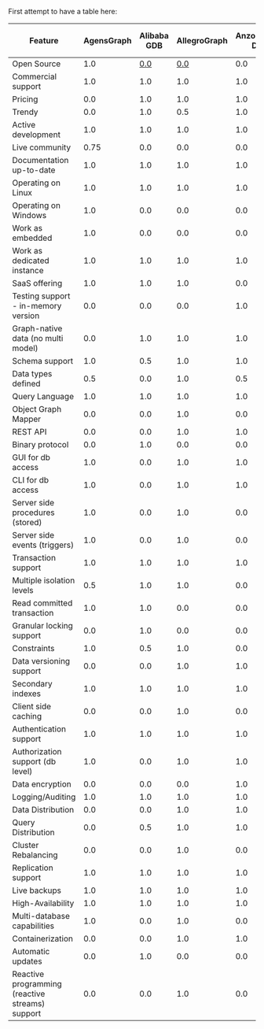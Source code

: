 First attempt to have a table here:

| Feature | AgensGraph | Alibaba GDB | AllegroGraph | AnzoGraph DB | Apache HugeGraph | ArangoDB | ArcadeDB | BangDB | BlazeGraph | BrightstarDB | ByteGraph | ChronoGraph | Cosmos DB | Cray Graph Engine | DataStax Enterprise | Dgraph | FaunaDB | Fluree | G-Tran | Gaffer | GalaxyBase | Google Cayley | Graphflow | HGraphDB | HyperGraphDB | IBM System G | JanusGraph | KatanaGraph | LiveGraph | MemGraph | NebulaGraph | Neo4j | Neptune | Objectivity/DB | Ontotext GraphDB | OrientDB | OSG | PandaDB | RedisGraph/FalkorDB | SAP Hana | Sparksee | Stardog | StellarDB | SurrealDB | TerminusDB | TigerGraph | TypeDB | Ultipa | Virtuoso | Weaver | ZipG | 
|  --- | --- | --- | --- | --- | --- | --- | --- | --- | --- | --- | --- | --- | --- | --- | --- | --- | --- | --- | --- | --- | --- | --- | --- | --- | --- | --- | --- | --- | --- | --- | --- | --- | --- | --- | --- | --- | --- | --- | --- | --- | --- | --- | --- | --- | --- | --- | --- | --- | --- | --- | --- |
| Open Source | 1.0 | [0.0](https://www.google.com "Google's Homepage") | [0.0](COMMENT2) | 0.0 | 1.0 | 1.0 |  |  | 1.0 | 1.0 | 0.0 | 1.0 | 0.0 | 0.0 | 0.0 | 1.0 | 0.5 | 1.0 | 1.0 | 1.0 | 0.0 | 1.0 | 1.0 | 1.0 | 1.0 | 0.0 | 1.0 | 1.0 | 1.0 | 0.0 | 1.0 | 1.0 | 0.0 | 0.0 | 0.0 | 1.0 | 0.0 | 1.0 | 1.0 | 0.0 | 0.0 | 0.0 | 0.0 | 0.5 | 1.0 | 0.0 | 1.0 | 0.0 | 1.0 | 1.0 | 1.0 | 
| Commercial support | 1.0 | 1.0 | 1.0 | 1.0 | 0.0 | 1.0 |  |  | 0.0 | 0.0 | 0.0 | 0.0 | 1.0 | 1.0 | 1.0 | 1.0 | 1.0 | 1.0 | 0.0 | 0.0 | 1.0 | 0.0 | 0.0 | 0.0 | 0.0 | 0.0 | 0.0 | 1.0 | 0.0 | 1.0 | 1.0 | 1.0 | 1.0 | 1.0 | 1.0 | 1.0 | 1.0 | 0.0 | 1.0 | 1.0 | 1.0 | 1.0 | 1.0 | 1.0 | 1.0 | 1.0 | 1.0 | 1.0 | 1.0 | 0.0 | 0.0 | 
| Pricing | 0.0 | 1.0 | 1.0 | 1.0 | 0.0 | ? |  |  | 0.0 | 0.0 | 0.0 | ? | 1.0 | 0.0 | ? | ? | 1.0 | 0.0 | 0.0 | 0.0 | 0.0 | 0.0 | 1.0 | 0.0 | 0.0 | 0.0 | 1.0 | 1.0 | 0.0 | ? | 0.0 | ? | 1.0 | 0.0 | ? | 0.0 | 1.0 | 0.0 | 1.0 | 1.0 | 0.0 | 0.0 | 0.0 | 0.0 | 1.0 | ? | 1.0 | 1.0 | 1.0 | 0.0 | 0.0 | 
| Trendy | 0.0 | 1.0 | 0.5 | 1.0 | 1.0 | 0.25 |  |  | 1.0 | 0.0 | 0.0 | 0.0 | 1.0 | 0.0 | 0.25 | 0.25 | 1.0 | 0.5 | 0.0 | 0.0 | 0.0 | 0.75 | 0.0 | 0.0 | 0.5 | 0.0 | 0.5 | 1.0 | 0.0 | 0.25 | 0.0 | 0.5 | 1.0 | 0.0 | 0.75 | 0.25 | 1.0 | 0.0 | 0.5 | 1.0 | 0.5 | 1.0 | 0.0 | 1.0 | 1.0 | 0.5 | 1.0 | 1.0 | 0.0 | 0.0 | 0.0 | 
| Active development | 1.0 | 1.0 | 1.0 | 1.0 | 1.0 | 1.0 |  |  | 0.0 | 1.0 | 0.0 | 0.25 | 1.0 | 1.0 | 1.0 | 1.0 | 0.0 | 1.0 | 0.0 | 1.0 | 0.0 | 0.5 | 0.0 | 1.0 | 0.5 | 0.0 | 1.0 | 0.0 | 0.0 | 1.0 | 1.0 | 1.0 | 1.0 | 0.0 | 1.0 | 1.0 | 1.0 | 0.5 | 1.0 | 0.5 | 0.0 | 0.5 | 0.0 | 1.0 | 1.0 | 1.0 | 1.0 | 1.0 | 1.0 | 0.0 | 0.0 | 
| Live community | 0.75 | 0.0 | 0.0 | 0.0 | 1.0 | 0.5 |  |  | 0.25 | 1.0 | 0.0 | 0.0 | 0.5 | 0.0 | 0.25 | 0.5 | 0.0 | 0.5 | 0.0 | 0.0 | 0.0 | 0.0 | 0.0 | 1.0 | 0.5 | 0.0 | 1.0 | 0.5 | 0.0 | 0.5 | 1.0 | 1.0 | 1.0 | 0.0 | 1.0 | 0.5 | 0.5 | 0.0 | 1.0 | 0.0 | 0.0 | 1.0 | 1.0 | 0.5 | 0.75 | 0.5 | 1.0 | 1.0 | 1.0 | 0.0 | 0.0 | 
| Documentation up-to-date | 1.0 | 1.0 | 1.0 | 1.0 | 1.0 | 1.0 |  |  | 1.0 | 1.0 | 0.0 | 0.25 | 1.0 | 1.0 | 0.5 | 0.5 | 1.0 | 1.0 | 1.0 | 1.0 | 1.0 | 1.0 | 0.0 | 0.0 | 1.0 | 0.0 | 0.75 | 0.0 | 1.0 | 0.75 | 1.0 | 1.0 | 1.0 | 0.0 | 1.0 | 0.5 | 1.0 | 1.0 | 1.0 | 1.0 | 1.0 | 1.0 | 1.0 | 1.0 | 1.0 | 0.75 | 1.0 | 1.0 | 0.5 | 0.0 | 1.0 | 
| Operating on Linux | 1.0 | 1.0 | 1.0 | 1.0 | 1.0 | 1.0 |  |  | 0.75 |  | 0.0 | 1.0 | 0.0 | 1.0 | 1.0 | 1.0 | 1.0 | 1.0 | 1.0 | 1.0 | 0.5 | 1.0 | 1.0 | 1.0 | 1.0 | 1.0 | 1.0 | 1.0 | 1.0 | 1.0 | 1.0 | 1.0 | 1.0 | 1.0 | 1.0 | 1.0 | 1.0 |  | 1.0 | 1.0 | 1.0 | 1.0 | 1.0 | 1.0 | 1.0 | 1.0 | 1.0 | 1.0 | 1.0 | 1.0 | 1.0 | 
| Operating on Windows | 1.0 | 0.0 | 0.0 | 0.0 | 1.0 | 1.0 |  |  | 0.75 |  | 0.0 | 1.0 | 1.0 | 0.0 | 0.5 | 1.0 | 0.0 | 1.0 | 1.0 | 1.0 | 0.5 | 0.0 | 1.0 | 1.0 | 0.5 | 0.0 | 1.0 | 0.0 | 0.75 | 0.5 | 0.5 | 1.0 | 0.0 | 1.0 | 1.0 | 1.0 | 1.0 | 1.0 | 0.75 | 0.0 | 1.0 | 0.0 | 0.0 | 1.0 | 0.75 | 0.5 | 1.0 | 1.0 | 1.0 | 0.75 | 0.75 | 
| Work as embedded | 1.0 | 0.0 | 0.0 | 0.0 | 0.0 | 0.0 |  |  | 1.0 |  | 0.0 | 1.0 | 0.0 | 0.0 | 0.0 | 0.0 | 0.0 | 1.0 | 0.0 | 0.0 | 1.0 | 1.0 | 0.0 | 0.0 | 1.0 | 0.0 | 1.0 | 0.0 | 0.0 | 0.0 | 0.0 | 1.0 | 0.0 | 0.0 | 1.0 | 1.0 | 0.0 | 1.0 | 0.0 | 0.0 | 1.0 | 0.0 | 0.0 | 1.0 | 0.0 | 1.0 | 0.0 | 0.0 | 0.0 | 0.0 | 0.0 | 
| Work as dedicated instance | 1.0 | 1.0 | 1.0 | 1.0 | 1.0 | 1.0 |  |  | 1.0 |  | 1.0 | 0.0 | 1.0 | 1.0 | 1.0 | 1.0 | 1.0 | 1.0 | 1.0 | 0.0 | 1.0 | 1.0 | 1.0 | 0.0 | 1.0 | 1.0 | 1.0 | 0.0 | 1.0 | 1.0 | 1.0 | 1.0 | 1.0 | 1.0 | 1.0 | 1.0 | 1.0 | 1.0 | 1.0 | 1.0 | 1.0 | 1.0 | 1.0 | 1.0 | 1.0 | 1.0 | 1.0 | 1.0 | 1.0 | 1.0 | 1.0 | 
| SaaS offering | 1.0 | 1.0 | 1.0 | 0.0 | 0.0 |  |  |  | 0.0 |  | 0.0 |  | 1.0 | 0.0 |  |  | 1.0 | 1.0 | 0.0 | 0.0 | 1.0 | 0.0 |  | 0.0 | 0.0 | 0.0 |  |  | 0.0 |  | 0.5 |  | 1.0 | 1.0 |  | 0.0 | 1.0 | 0.0 | 0.0 | 1.0 | 0.0 | 1.0 | 1.0 | 1.0 | 1.0 |  | 1.0 | 1.0 |  | 0.0 | 0.0 | 
| Testing support - in-memory version | 0.0 | 0.0 | 0.0 | 1.0 | 1.0 | 1.0 |  |  | 0.0 |  | 0.0 | 0.0 | 1.0 | 0.0 | 0.0 | 1.0 | 0.0 | 0.0 | 1.0 | 0.0 |  | 1.0 | 0.5 | 0.0 | 0.0 | 1.0 | 1.0 | 0.0 | 1.0 | 0.75 | 0.0 | 1.0 | 0.0 | 0.0 | 0.0 | 1.0 | 0.0 | 0.0 | 1.0 | 0.0 | 0.0 | 0.0 | 0.0 | 1.0 | 0.0 | 0.5 | 1.0 | 0.0 | 0.0 | 0.0 | 0.0 | 
| Graph-native data (no multi model) | 0.0 | 1.0 | 1.0 | 1.0 | 1.0 | 0.0 |  |  | 1.0 |  | 1.0 | 0.0 | 0.0 | 1.0 | 0.0 | 1.0 | 1.0 | 1.0 | 1.0 | 1.0 | 1.0 | 1.0 | 1.0 | 0.0 | 0.0 | 1.0 | 1.0 | 1.0 | 1.0 | 1.0 | 1.0 | 1.0 | 1.0 | 1.0 | 1.0 | 0.0 | 1.0 | 1.0 | 1.0 | 0.0 | 1.0 | 0.0 | 0.0 | 0.0 | 0.0 | 1.0 | 0.0 | 1.0 | 0.0 | 0.0 | 1.0 | 
| Schema support | 1.0 | 0.5 | 1.0 | 1.0 | 1.0 | 0.5 |  |  | 0.0 |  | 1.0 | 0.5 | 0.0 | 0.5 | 1.0 | 1.0 | 1.0 | 0.5 | 0.0 | 1.0 | 1.0 | 0.5 | 0.0 | 1.0 | 0.5 | 0.0 | 1.0 | 0.0 | 0.0 | 0.75 | 1.0 | 1.0 | 0.5 | 1.0 | 0.5 | 1.0 | 1.0 | 1.0 | 0.0 | 1.0 | 1.0 | 1.0 | 0.0 | 1.0 | 0.0 | 1.0 | 1.0 | 1.0 | 0.0 | 0.0 | 0.0 | 
| Data types defined | 0.5 | 0.0 | 1.0 | 0.5 | 0.5 | 1.0 |  |  | 0.5 |  | 0.5 | 1.0 | 0.0 | 0.5 | 1.0 | 1.0 | 0.5 | 1.0 | 0.5 | 0.5 | 0.5 | 1.0 | 1.0 | 1.0 | 1.0 | 0.5 | 1.0 | 1.0 | 0.5 | 0.0 | 1.0 | 1.0 | 0.5 | 0.5 | 1.0 | 1.0 | 0.5 | 1.0 | 1.0 | 1.0 | 1.0 | 0.5 | 0.5 | 0.5 | 0.5 | 1.0 | 0.5 | 1.0 | 0.0 | 0.0 | 0.5 | 
| Query Language | 1.0 | 1.0 | 1.0 | 1.0 | 1.0 | 0.5 |  |  | 1.0 |  | 1.0 | 1.0 | 1.0 | 1.0 | 1.0 | 1.0 | 1.0 | 1.0 | 1.0 | 0.0 | 1.0 | 1.0 | 0.75 | 1.0 | 0.5 | 1.0 | 1.0 | 0.0 | 0.0 | 1.0 | 0.0 | 1.0 | 1.0 | 0.5 | 1.0 | 1.0 | 1.0 | 1.0 | 1.0 | 0.0 | 1.0 | 1.0 | 1.0 | 0.5 | 0.5 | 1.0 | 0.5 | 0.5 | 1.0 | 0.0 | 0.0 | 
| Object Graph Mapper | 0.0 | 0.0 | 1.0 | 0.0 | 1.0 | 1.0 |  |  | 0.0 |  | 0.0 | 1.0 | 1.0 | 1.0 | 1.0 | 0.0 | 0.0 | 0.0 | 1.0 | 1.0 | 0.0 | 1.0 | 0.0 | 1.0 | 1.0 | 0.0 | 0.0 | 0.0 | 0.0 | 1.0 | 0.0 | 1.0 | 0.0 | 0.0 | 1.0 | 0.0 | 1.0 | 1.0 | 1.0 | 1.0 | 0.0 | 0.0 | 0.0 | 1.0 | 0.0 | 0.0 | 0.0 |  | 0.0 | 0.0 | 1.0 | 
| REST API | 0.0 | 0.0 | 1.0 | 1.0 | 1.0 | 1.0 |  |  | 1.0 |  | 0.0 | 1.0 | 1.0 | 1.0 | 0.0 | 1.0 | 0.0 | 1.0 | 0.0 | 1.0 | 1.0 | 1.0 | 0.0 | 0.0 | 0.0 | 1.0 | 1.0 | 0.0 | 0.0 | 0.0 | 0.5 | 1.0 | 1.0 | 1.0 | 1.0 | 1.0 | 1.0 | 1.0 | 1.0 | 1.0 | 0.0 | 1.0 | 0.0 | 1.0 | 1.0 | 1.0 | 0.0 |  | 1.0 | 0.0 | 0.0 | 
| Binary protocol | 0.0 | 1.0 | 0.0 | 0.0 | 1.0 | 1.0 |  |  | 1.0 |  | 0.0 | 0.75 | 0.0 | 1.0 | 1.0 | 1.0 | 0.0 | 0.0 | 0.0 | 0.0 | 1.0 | 0.0 | 0.0 | 1.0 | 1.0 | 1.0 | 1.0 | 0.0 | 0.0 | 1.0 | 1.0 | 1.0 | 1.0 | 1.0 | 0.0 | 1.0 | 1.0 | 1.0 | 1.0 | 1.0 | 0.0 | 0.0 | 0.0 | 1.0 | 0.0 | 0.0 | 1.0 |  | 0.0 | 1.0 | 0.0 | 
| GUI for db access | 1.0 | 0.0 | 1.0 | 1.0 | 1.0 | 1.0 |  |  | 1.0 |  | 0.0 | 0.0 | 1.0 | 1.0 | 1.0 | 1.0 | 0.0 | 0.0 | 0.0 | 0.0 | 1.0 | 1.0 | 0.0 | 0.5 | 0.0 | 0.0 | 0.0 | 0.0 | 0.0 | 1.0 | 1.0 | 1.0 | 1.0 | 1.0 | 1.0 | 1.0 | 1.0 | 1.0 | 0.0 | 1.0 | 0.0 | 1.0 | 1.0 | 1.0 | 0.0 | 1.0 | 1.0 |  | 1.0 | 0.0 | 0.0 | 
| CLI for db access | 1.0 | 0.0 | 1.0 | 1.0 | 1.0 | 1.0 |  |  | 1.0 |  | 0.0 | 1.0 | 1.0 | 1.0 | 1.0 | 0.0 | 1.0 | 0.0 | 0.0 | 0.0 | 1.0 | 1.0 | 1.0 | 0.0 | 0.0 | 1.0 | 1.0 | 0.0 | 0.0 | 1.0 | 1.0 | 1.0 | 1.0 | 1.0 | 1.0 | 1.0 | 1.0 | 1.0 | 1.0 | 1.0 | 0.0 | 1.0 | 1.0 | 1.0 | 0.0 | 1.0 | 1.0 |  | 1.0 | 0.0 | 0.0 | 
| Server side procedures (stored) | 1.0 | 0.0 | 1.0 | 0.0 | 0.0 | 0.5 |  |  | 1.0 |  | 0.0 | 0.0 | 1.0 | 1.0 | 0.0 | 0.0 | 1.0 | 0.0 | 0.0 | 0.0 |  | 0.0 | 0.0 | 0.0 | 0.0 | 0.0 | 0.0 | 0.0 | 0.0 | 1.0 | 1.0 | 1.0 | 0.0 | 0.0 | 1.0 | 1.0 | 0.5 | 1.0 | 1.0 | 1.0 | 0.0 | 1.0 | 0.0 | 1.0 | 0.0 | 1.0 | 0.0 |  | 1.0 | 0.0 | 0.0 | 
| Server side events (triggers) | 1.0 | 0.0 | 1.0 | 0.0 | 0.0 | 0.0 |  |  | 0.0 |  | 0.0 | 0.0 | 1.0 | 0.0 | 1.0 | 0.0 | 0.0 | 0.0 | 0.0 | 0.0 |  | 0.0 | 0.0 | 0.0 | 0.5 | 0.0 | 0.5 | 0.0 | 0.0 | 1.0 | 1.0 | 1.0 | 0.0 | 0.0 | 0.0 | 1.0 | 1.0 | 1.0 | 0.5 | 1.0 | 0.0 | 0.0 | 0.0 | 1.0 | 0.0 | 0.0 | 1.0 |  | 1.0 | 0.0 | 0.0 | 
| Transaction support | 1.0 | 1.0 | 1.0 | 1.0 | 1.0 | 1.0 |  |  | 1.0 |  | 1.0 | 1.0 | 0.5 | 0.0 | 0.0 | 1.0 | 1.0 | 1.0 | 1.0 | 1.0 | 1.0 | 1.0 | 0.0 | 0.5 | 1.0 | 1.0 | 1.0 | 1.0 | 1.0 | 1.0 | 1.0 | 1.0 | 1.0 | 1.0 | 1.0 | 1.0 | 1.0 | 1.0 | 1.0 | 1.0 | 1.0 | 1.0 | 0.0 | 1.0 | 1.0 | 1.0 | 1.0 |  | 1.0 | 1.0 | 0.0 | 
| Multiple isolation levels | 0.5 | 1.0 | 1.0 | 0.0 | 0.5 | 0.0 |  |  | 1.0 |  | 0.0 | 0.0 | 1.0 | 0.0 | 0.0 | 0.0 | 0.0 | 0.0 | 0.0 | 0.0 | 0.0 | 0.0 | 0.0 | 0.0 | 0.5 | 0.0 | 0.5 | 0.0 | 0.0 | 0.0 | 0.0 | 0.0 | 1.0 | 0.0 | 0.0 | 1.0 | 1.0 | 0.0 | 0.0 | 1.0 | 1.0 | 1.0 | 0.0 | 0.5 | 0.0 | 0.0 | 0.5 |  | 1.0 | 0.0 | 0.0 | 
| Read committed transaction | 1.0 | 1.0 | 0.0 | 0.0 | 1.0 | 0.0 |  |  | 1.0 |  | 1.0 | 1.0 | 1.0 | 0.0 | 0.0 | 0.0 | 0.0 | 1.0 | 0.0 | 0.0 | 0.0 | 0.0 | 0.0 | 1.0 | 0.25 | 0.0 | 0.5 | 0.0 | 0.0 | 1.0 | 1.0 | 1.0 | 1.0 | 0.0 | 1.0 | 1.0 | 1.0 | 1.0 | 0.0 | 1.0 | 0.0 | 0.0 | 0.0 | 1.0 | 0.0 | 0.5 | 1.0 |  | 1.0 | 0.5 | 0.0 | 
| Granular locking support | 0.0 | 1.0 | 0.0 | 0.0 | 1.0 | 0.0 |  |  | 0.0 |  | 1.0 | 0.0 | 0.0 | 0.0 | 0.0 | 0.0 | 0.0 | 0.0 | 1.0 | 0.0 | 0.0 | 0.0 | 0.0 | 0.0 | 0.0 | 0.0 | 0.5 | 0.0 | 1.0 | 0.0 | 0.0 | 1.0 | 1.0 | 0.0 | 0.0 | 0.0 | 1.0 | 1.0 | 0.0 | 1.0 | 0.0 | 1.0 | 0.0 | 0.0 | 1.0 | 0.0 | 0.0 |  | 1.0 | 0.0 | 0.0 | 
| Constraints | 1.0 | 0.5 | 1.0 | 0.0 | 0.0 | 1.0 |  |  | 0.0 |  | 0.0 | 0.0 | 0.0 | 0.5 | 1.0 | 0.0 | 1.0 | 0.75 | 0.0 | 0.0 | 0.0 | 0.5 | 0.0 | 0.0 | 1.0 | 0.0 | 1.0 | 0.0 | 0.0 | 1.0 | 0.0 | 1.0 | 1.0 | 0.0 | 1.0 | 0.0 | 1.0 | 1.0 | 1.0 | 1.0 | 1.0 | 1.0 | 0.0 | 1.0 | 1.0 | 0.0 | 1.0 |  | 1.0 | 0.0 | 0.0 | 
| Data versioning support | 0.0 | 0.0 | 1.0 | 1.0 | 0.0 | 0.0 |  |  | 0.0 |  | 1.0 | 1.0 | 0.0 | 0.0 | 0.0 | 0.0 | 1.0 | 1.0 | 0.0 | 0.0 | 0.0 | 0.0 | 0.0 | 0.5 | 1.0 | 0.0 | 0.0 | 0.0 | 0.0 | 0.0 | 0.0 | 0.0 | 0.0 | 0.0 | 1.0 | 0.0 | 1.0 | 0.0 | 0.0 | 1.0 | 0.0 | 0.0 | 0.0 | 0.0 | 1.0 | 0.0 | 0.0 |  | 0.0 | 0.0 | 0.0 | 
| Secondary indexes | 1.0 | 1.0 | 1.0 | 1.0 | 1.0 | 1.0 |  |  | 1.0 |  | 0.0 | 1.0 | 1.0 | 1.0 | 1.0 | 1.0 | 1.0 | 1.0 | 0.0 | 0.0 | 1.0 | 1.0 | 0.0 | 1.0 | 1.0 | 0.0 | 1.0 | 0.0 | 0.0 | 1.0 | 1.0 | 1.0 | 1.0 | 0.0 | 1.0 | 1.0 | 1.0 | 1.0 | 1.0 | 1.0 | 1.0 | 1.0 | 0.0 | 1.0 | 0.0 | 0.0 | 1.0 |  | 1.0 | 0.0 | 0.0 | 
| Client side caching | 0.0 | 0.0 | 1.0 | 0.0 | 0.0 | 0.0 |  |  | 0.0 |  | 0.0 | 0.0 | 0.0 | 0.0 | 0.0 | 0.0 | 0.0 | 0.0 | 0.0 | 0.0 | 0.0 | 0.5 | 0.0 | 1.0 | 1.0 | 0.0 | 0.0 | 0.0 | 0.0 | 0.0 | 0.0 | 0.0 | 1.0 | 0.0 | 0.0 | 0.0 | 1.0 | 1.0 | 0.5 | 1.0 | 0.0 | 0.0 | 0.0 |  | 0.0 | 0.0 | 0.0 |  | 0.0 | 0.0 | 0.0 | 
| Authentication support | 1.0 | 1.0 | 1.0 | 1.0 | 1.0 | 1.0 |  |  | 0.0 |  | 0.0 | 0.0 | 1.0 | 1.0 | 1.0 | 1.0 | 1.0 | 1.0 | 0.0 | 1.0 | 1.0 | 0.0 | 0.0 | 1.0 | 0.0 | 0.0 | 1.0 | 0.0 | 0.0 | 1.0 | 1.0 | 1.0 | 1.0 | 1.0 | 1.0 | 1.0 | 1.0 | 1.0 | 0.5 | 1.0 | 0.0 | 1.0 | 1.0 | 1.0 | 1.0 | 1.0 | 1.0 |  | 1.0 | 0.0 | 0.0 | 
| Authorization support (db level) | 1.0 | 0.0 | 1.0 | 1.0 | 1.0 | 0.5 |  |  | 0.0 |  | 0.0 | 0.0 | 1.0 | 1.0 | 1.0 | 1.0 | 1.0 | 1.0 | 0.0 | 1.0 | 1.0 | 0.0 | 0.0 | 0.0 | 0.0 | 0.0 | 1.0 | 0.0 | 0.0 | 1.0 | 1.0 | 1.0 | 1.0 | 1.0 | 1.0 | 1.0 | 1.0 | 1.0 | 0.5 | 1.0 | 0.0 | 1.0 | 1.0 | 1.0 | 1.0 | 1.0 | 1.0 |  | 1.0 | 0.0 | 0.0 | 
| Data encryption | 0.0 | 0.0 | 0.0 | 1.0 | 0.0 | 1.0 |  |  | 0.0 |  | 0.0 | 0.0 | 1.0 | 0.0 | 1.0 | 1.0 | 0.0 | 1.0 | 0.0 | 0.0 | 0.0 | 0.0 | 0.0 | 0.0 | 0.0 | 0.0 | 0.0 | 0.0 | 0.0 | 0.0 | 0.0 | 0.0 | 1.0 | 0.0 | 0.0 | 1.0 | 1.0 | 0.0 | 0.5 | 1.0 | 1.0 | 0.0 | 0.0 | 0.0 | 0.0 | 1.0 | 0.0 |  | 0.0 | 0.0 | 0.0 | 
| Logging/Auditing | 1.0 | 1.0 | 1.0 | 1.0 | 1.0 | 1.0 |  |  | 1.0 |  | 1.0 | 1.0 | 1.0 | 1.0 | 1.0 | 0.5 | 1.0 | 1.0 | 0.0 | 1.0 | 1.0 | 1.0 | 0.5 | 1.0 | 0.0 | 0.0 | 1.0 | 0.0 | 0.0 | 1.0 | 1.0 | 1.0 | 1.0 | 1.0 | 1.0 | 1.0 | 1.0 | 1.0 | 0.5 | 1.0 | 0.0 | 1.0 | 0.0 | 1.0 | 1.0 | 0.5 | 1.0 |  | 1.0 | 0.5 | 0.0 | 
| Data Distribution | 0.0 | 0.0 | 1.0 | 1.0 | 1.0 | 1.0 |  |  | 1.0 |  | 1.0 | 0.0 | 1.0 | 1.0 | 1.0 | 1.0 | 1.0 | 0.0 | 1.0 | 1.0 | 1.0 | 1.0 | 0.0 | 1.0 | 0.25 | 1.0 | 1.0 | 1.0 | 0.0 | 1.0 | 1.0 | 1.0 | 0.0 | 1.0 | 0.75 | 1.0 | 1.0 | 0.0 | 0.0 | 1.0 | 0.0 | 0.0 | 1.0 | 1.0 | 0.0 | 1.0 | 0.0 |  | 1.0 | 1.0 | 1.0 | 
| Query Distribution | 0.0 | 0.5 | 1.0 | 1.0 | 1.0 | 1.0 |  |  | 1.0 |  | 1.0 | 0.0 | 1.0 | 1.0 | 1.0 | 1.0 | 1.0 | 0.0 | 1.0 | 1.0 | 1.0 | 1.0 | 0.0 | 1.0 | 0.25 | 1.0 | ? | 0.0 | 0.0 | 1.0 | 1.0 | 1.0 | 0.5 | 0.0 | 0.75 | 0.5 | 1.0 | 0.5 | 0.0 | 1.0 | 0.0 | 1.0 | 0.0 | 1.0 | 0.0 | 1.0 | 1.0 |  | 1.0 | 1.0 | 1.0 | 
| Cluster Rebalancing | 0.0 | 0.0 | 1.0 | 0.0 | 1.0 | 1.0 |  |  | 0.0 |  | 0.0 | 0.0 | 0.5 | 0.0 | 1.0 | 1.0 | 0.0 | 0.0 | 0.0 | 0.0 | 0.0 | 0.0 | 0.0 | 1.0 | 0.0 | 0.0 | 0.0 | 1.0 | 0.0 | 1.0 | 1.0 | 0.0 | 0.0 | 0.0 | 0.0 | 0.0 | 0.5 | 0.0 | 0.0 | 1.0 | 0.0 | 0.0 | 0.0 | 1.0 | 0.0 | 0.0 | 0.0 |  | 0.0 | 0.0 | 0.0 | 
| Replication support | 1.0 | 1.0 | 1.0 | 1.0 | 1.0 | 1.0 |  |  | 1.0 |  | 1.0 | 0.0 | 1.0 | 0.0 | 1.0 | 1.0 | 1.0 | 0.0 | 0.0 | 1.0 | 1.0 | 1.0 | 0.0 | 1.0 | 0.0 | 0.0 | 1.0 | 0.0 | 0.0 | 1.0 | 1.0 | 1.0 | 1.0 | 1.0 | 1.0 | 1.0 | 1.0 | 1.0 | 1.0 | 1.0 | 0.0 | 1.0 | 0.0 | 1.0 | 0.0 | 0.5 | 1.0 |  | 1.0 | 0.5 | 0.0 | 
| Live backups | 1.0 | 1.0 | 1.0 | 1.0 | 1.0 | 1.0 |  |  | 0.0 |  | 0.0 | 0.0 | 1.0 | 1.0 | 1.0 | 1.0 | 1.0 | 1.0 | 0.0 | 0.0 | 1.0 | 0.0 | 0.0 | 0.0 | 0.0 | 0.0 | 1.0 | 0.0 | 0.0 | 1.0 | 1.0 | 1.0 | 1.0 | 0.0 | 0.5 | 1.0 | 1.0 | 1.0 | 0.5 | 1.0 | 1.0 | 1.0 | 0.0 | 0.0 | 1.0 | 1.0 | 0.0 |  | 1.0 | 0.0 | 0.0 | 
| High-Availability | 1.0 | 1.0 | 1.0 | 1.0 | 1.0 | 1.0 |  |  | 1.0 |  | 1.0 | 0.0 | 1.0 | 0.5 | 1.0 | 1.0 | 1.0 | 0.0 | 0.0 | 0.0 | 1.0 | 0.5 | 0.0 | 1.0 | 0.0 | 0.0 | 1.0 | 0.0 | 0.0 | 1.0 | 1.0 | 1.0 | 1.0 | 1.0 | 1.0 | 1.0 | 1.0 | 1.0 | 0.5 | 1.0 | 0.0 | 1.0 | 0.0 | 1.0 | 0.0 | 1.0 | 1.0 |  | 0.0 | 1.0 | 0.0 | 
| Multi-database capabilities | 1.0 | 0.0 | 1.0 | 0.0 | 0.0 | 1.0 |  |  | 0.0 |  | 0.0 | 0.0 | 1.0 | 0.0 | 0.0 | 0.0 | 0.0 | 0.0 | 0.0 | 0.0 | 0.0 | 0.0 | 0.0 | 0.0 | 1.0 | 0.0 | 1.0 | 0.0 | 0.0 | 0.0 | 0.0 | 1.0 | 0.0 | 0.0 | 0.0 | 1.0 | 1.0 | 1.0 | 0.0 | 1.0 | 0.0 | 1.0 | 1.0 | 1.0 | 0.0 | 1.0 | 0.0 |  | 1.0 | 0.0 | 0.0 | 
| Containerization | 0.0 | 0.0 | 1.0 | 1.0 | 1.0 | 1.0 |  |  | 0.0 |  | 0.0 | 0.0 | 0.5 | 0.0 | 1.0 | 1.0 | 1.0 | 1.0 | 0.0 | 0.0 | 1.0 | 1.0 | 0.0 | 0.0 | 0.0 | 0.0 | 1.0 | 0.0 | 0.0 | 1.0 | 1.0 | 1.0 | 0.0 | 0.0 | 1.0 | 1.0 | 0.5 | 1.0 | 1.0 | 1.0 | 0.0 | 1.0 | 0.0 | 1.0 | 1.0 | 1.0 | 1.0 |  | 1.0 | 0.5 | 0.0 | 
| Automatic updates | 0.0 | 1.0 | 0.0 | 0.0 | 1.0 | 0.0 |  |  | 0.0 |  | 0.0 | 0.0 | 1.0 | 0.0 | 0.0 | 0.0 | 0.0 | 1.0 | 0.0 | 0.0 | 0.0 | 0.0 | 0.0 | 0.0 | 0.0 | 0.0 | 0.0 | 0.0 | 0.0 | 0.0 | 0.0 | 0.0 | 1.0 | 0.0 | 0.0 | 0.0 | 1.0 | 0.0 | 0.0 | 0.0 | 0.0 | 0.0 | 0.0 | 0.0 | 0.0 | 0.0 | 0.0 |  | 0.0 | 0.0 | 0.0 | 
| Reactive programming (reactive streams) support | 0.0 | 0.0 | 1.0 | 0.0 | 0.0 | 0.0 |  |  | 0.0 |  | 0.0 | 0.0 | 1.0 | 0.0 | 0.0 | 0.0 | 0.0 | 0.0 | 0.0 | 0.0 | 0.0 | 0.0 | 0.0 | 0.0 | 0.0 | 0.0 | 0.0 | 0.0 | 0.0 | 0.0 | 0.0 | 1.0 | 1.0 | 0.0 | 0.0 | 0.0 | 1.0 | 1.0 | 0.5 | 1.0 | 1.0 | 1.0 | 0.0 | 0.0 | 0.0 | 0.0 | 1.0 |  | 0.0 | 0.0 | 0.0 | 

